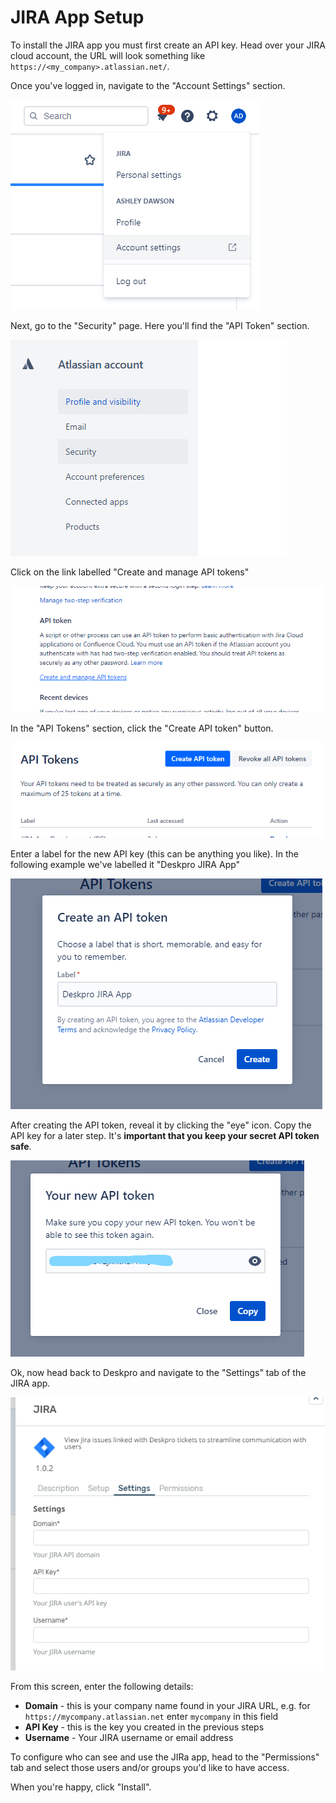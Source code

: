 JIRA App Setup
===

To install the JIRA app you must first create an API key. Head over your JIRA cloud account, the URL will look something
like `https://<my_company>.atlassian.net/`. 

Once you've logged in, navigate to the "Account Settings" section.

[![](/docs/assets/setup/jira-setup-01.png)](/docs/assets/setup/jira-setup-01.png)

Next, go to the "Security" page. Here you'll find the "API Token" section.

[![](/docs/assets/setup/jira-setup-02.png)](/docs/assets/setup/jira-setup-02.png)

Click on the link labelled "Create and manage API tokens"

[![](/docs/assets/setup/jira-setup-03.png)](/docs/assets/setup/jira-setup-03.png)

In the "API Tokens" section, click the "Create API token" button.

[![](/docs/assets/setup/jira-setup-04.png)](/docs/assets/setup/jira-setup-04.png)

Enter a label for the new API key (this can be anything you like). In the following example we've 
labelled it "Deskpro JIRA App"

[![](/docs/assets/setup/jira-setup-05.png)](/docs/assets/setup/jira-setup-05.png)

After creating the API token, reveal it by clicking the "eye" icon. Copy the API key for a later step. It's **important that you keep your secret API token safe**.

[![](/docs/assets/setup/jira-setup-06.png)](/docs/assets/setup/jira-setup-06.png)

Ok, now head back to Deskpro and navigate to the "Settings" tab of the JIRA app.

[![](/docs/assets/setup/jira-setup-07.png)](/docs/assets/setup/jira-setup-07.png)

From this screen, enter the following details:

* **Domain** - this is your company name found in your JIRA URL, e.g. for `https://mycompany.atlassian.net` enter `mycompany` in this field
* **API Key** - this is the key you created in the previous steps
* **Username** - Your JIRA username or email address

To configure who can see and use the JIRa app, head to the "Permissions" tab and select those users and/or groups you'd like to have access.

When you're happy, click "Install".